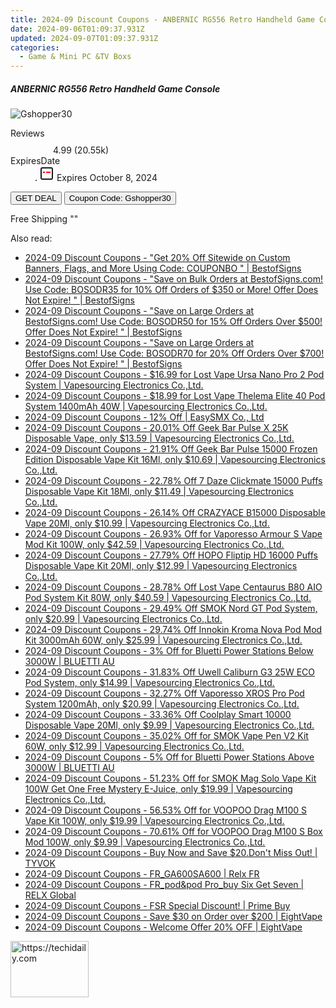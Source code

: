 ```yaml
---
title: 2024-09 Discount Coupons - ANBERNIC RG556 Retro Handheld Game Console | Gshopper
date: 2024-09-06T01:09:37.931Z
updated: 2024-09-07T01:09:37.931Z
categories:
  - Game & Mini PC &TV Boxs
---
```



<div class="max-w-4xl mx-auto grid grid-cols-1 lg:max-w-5xl lg:gap-x-20 lg:grid-cols-2">
  <div class="relative p-3 col-start-1 row-start-1 flex flex-col-reverse rounded-lg bg-gradient-to-t from-black/75 via-black/0 sm:bg-none sm:row-start-2 sm:p-0 lg:row-start-1">
    <h5 class="mt-1 text-lg font-semibold text-white sm:text-slate-900 md:text-2xl dark:sm:text-white">ANBERNIC RG556 Retro Handheld Game Console</h5>
  </div>
  
  <div class="col-start-1 col-end-3 row-start-1 grid gap-4 sm:mb-6 sm:grid-cols-4 lg:col-start-2 lg:row-span-6 lg:row-end-6 lg:mb-0 lg:gap-6">
      <img src="&quot;&quot;" onClick="javascript:window.open(decodeURIComponent('%22https%3A%2F%2Fwww.shareasale.com%2Fu.cfm%3Fd%3D1118220%26m%3D97331%26u%3D4338022%22'), '_blank');void(0);" alt="Gshopper30" class="h-60 w-full rounded-lg object-cover sm:col-span-2 sm:h-52 lg:col-span-full" loading="lazy" />
    
  </div>
  <dl class="row-start-2 mt-4 flex items-center text-xs font-medium sm:row-start-3 sm:mt-1 md:mt-2.5 lg:row-start-2">
    <dt class="sr-only">Reviews</dt>
    <dd class="flex items-center text-indigo-600 dark:text-indigo-400">
      <svg width="24" height="24" fill="none" aria-hidden="true" class="mr-1 stroke-current dark:stroke-indigo-500">
        <path d="m12 5 2 5h5l-4 4 2.103 5L12 16l-5.103 3L9 14l-4-4h5l2-5Z" stroke-width="2" stroke-linecap="round" stroke-linejoin="round" />
      </svg>
      <span>4.99 <span class="font-normal text-slate-400">(20.55k)</span></span>
    </dd>
    <dt class="sr-only">ExpiresDate</dt>
    <dd class="flex items-center">
      <svg width="2" height="2" aria-hidden="true" fill="currentColor" class="mx-3 text-slate-300">
        <circle cx="1" cy="1" r="1" />
      </svg>
      <svg width="24" height="24" viewBox="0 0 24 24" fill="none" stroke="currentColor" stroke-width="2">
        <rect x="3" y="3" width="18" height="18" rx="2" fill="#fff" />
        <path d="M6 10L18 10" stroke="red" stroke-width="2" fill="none" />
        <path d="M10 6L10 18" stroke="#fff" stroke-width="2" fill="none" />
      </svg>
      Expires October 8, 2024    </dd>
  </dl>
  <div class="col-start-1 row-start-3 mt-4 self-center sm:col-start-2 sm:row-span-2 sm:row-start-2 sm:mt-0 lg:col-start-1 lg:row-start-3 lg:row-end-4 lg:mt-6">
    <button type="button" onClick="javascript:window.open(decodeURIComponent('%22https%3A%2F%2Fwww.shareasale.com%2Fu.cfm%3Fd%3D1118220%26m%3D97331%26u%3D4338022%22'), '_blank');void(0);" class="rounded-lg bg-red-600 px-3 py-2 text-sm font-medium leading-6 text-white">GET DEAL</button>
    <button type="button" onClick="javascript:window.open(decodeURIComponent('%22https%3A%2F%2Fwww.shareasale.com%2Fu.cfm%3Fd%3D1118220%26m%3D97331%26u%3D4338022%22'), '_blank');void(0);" class="border-dashed border-2 border-indigo-600 bg-green-100 text-sm leading-6 font-medium py-2 px-3 rounded-lg">Coupon Code: Gshopper30</button>
  </div>
  <p class="col-start-1 mt-4 text-sm leading-6 sm:col-span-2 lg:col-span-1 lg:row-start-4 lg:mt-6 dark:text-slate-400">
    Free Shipping 
""  </p>
</div>
<span class="atpl-alsoreadstyle">Also read:</span>
<div><ul>
<li><a href="https://coupons.techidaily.com/coupon-1088225-share-63219-sale/"><u>2024-09 Discount Coupons - "Get 20% Off Sitewide on Custom Banners, Flags, and More Using Code: COUPONBO " | BestofSigns</u></a></li>
<li><a href="https://coupons.techidaily.com/coupon-751252-share-63219-sale/"><u>2024-09 Discount Coupons - "Save on Bulk Orders at BestofSigns.com! Use Code: BOSODR35 for 10% Off Orders of $350 or More! Offer Does Not Expire! " | BestofSigns</u></a></li>
<li><a href="https://coupons.techidaily.com/coupon-751253-share-63219-sale/"><u>2024-09 Discount Coupons - "Save on Large Orders at BestofSigns.com! Use Code: BOSODR50 for 15% Off Orders Over $500! Offer Does Not Expire! " | BestofSigns</u></a></li>
<li><a href="https://coupons.techidaily.com/coupon-751254-share-63219-sale/"><u>2024-09 Discount Coupons - "Save on Large Orders at BestofSigns.com! Use Code: BOSODR70 for 20% Off Orders Over $700! Offer Does Not Expire! " | BestofSigns</u></a></li>
<li><a href="https://coupons.techidaily.com/coupon-1113757-share-90958-sale/"><u>2024-09 Discount Coupons - $16.99 for Lost Vape Ursa Nano Pro 2 Pod System | Vapesourcing Electronics Co.,Ltd.</u></a></li>
<li><a href="https://coupons.techidaily.com/coupon-1113756-share-90958-sale/"><u>2024-09 Discount Coupons - $18.99 for Lost Vape Thelema Elite 40 Pod System 1400mAh 40W | Vapesourcing Electronics Co.,Ltd.</u></a></li>
<li><a href="https://coupons.techidaily.com/coupon-1106031-share-81748-sale/"><u>2024-09 Discount Coupons - 12% Off | EasySMX Co., Ltd</u></a></li>
<li><a href="https://coupons.techidaily.com/coupon-1114243-share-90958-sale/"><u>2024-09 Discount Coupons - 20.01% Off Geek Bar Pulse X 25K Disposable Vape, only $13.59 | Vapesourcing Electronics Co.,Ltd.</u></a></li>
<li><a href="https://coupons.techidaily.com/coupon-1114245-share-90958-sale/"><u>2024-09 Discount Coupons - 21.91% Off Geek Bar Pulse 15000 Frozen Edition Disposable Vape Kit 16Ml, only $10.69 | Vapesourcing Electronics Co.,Ltd.</u></a></li>
<li><a href="https://coupons.techidaily.com/coupon-1100388-share-90958-sale/"><u>2024-09 Discount Coupons - 22.78% Off 7 Daze Clickmate 15000 Puffs Disposable Vape Kit 18Ml, only $11.49 | Vapesourcing Electronics Co.,Ltd.</u></a></li>
<li><a href="https://coupons.techidaily.com/coupon-1080875-share-90958-sale/"><u>2024-09 Discount Coupons - 26.14% Off CRAZYACE B15000 Disposable Vape 20Ml, only $10.99 | Vapesourcing Electronics Co.,Ltd.</u></a></li>
<li><a href="https://coupons.techidaily.com/coupon-1058159-share-90958-sale/"><u>2024-09 Discount Coupons - 26.93% Off for Vaporesso Armour S Vape Mod Kit 100W, only $42.59 | Vapesourcing Electronics Co.,Ltd.</u></a></li>
<li><a href="https://coupons.techidaily.com/coupon-1113417-share-90958-sale/"><u>2024-09 Discount Coupons - 27.79% Off HOPO Fliptip HD 16000 Puffs Disposable Vape Kit 20Ml, only $12.99 | Vapesourcing Electronics Co.,Ltd.</u></a></li>
<li><a href="https://coupons.techidaily.com/coupon-1060143-share-90958-sale/"><u>2024-09 Discount Coupons - 28.78% Off Lost Vape Centaurus B80 AIO Pod System Kit 80W, only $40.59 | Vapesourcing Electronics Co.,Ltd.</u></a></li>
<li><a href="https://coupons.techidaily.com/coupon-1069751-share-90958-sale/"><u>2024-09 Discount Coupons - 29.49% Off SMOK Nord GT Pod System, only $20.99 | Vapesourcing Electronics Co.,Ltd.</u></a></li>
<li><a href="https://coupons.techidaily.com/coupon-1093537-share-90958-sale/"><u>2024-09 Discount Coupons - 29.74% Off Innokin Kroma Nova Pod Mod Kit 3000mAh 60W, only $25.99 | Vapesourcing Electronics Co.,Ltd.</u></a></li>
<li><a href="https://coupons.techidaily.com/coupon-1083022-share-109567-sale/"><u>2024-09 Discount Coupons - 3% Off for Bluetti Power Stations Below 3000W | BLUETTI AU</u></a></li>
<li><a href="https://coupons.techidaily.com/coupon-1084142-share-90958-sale/"><u>2024-09 Discount Coupons - 31.83% Off Uwell Caliburn G3 25W ECO Pod System, only $14.99 | Vapesourcing Electronics Co.,Ltd.</u></a></li>
<li><a href="https://coupons.techidaily.com/coupon-1080278-share-90958-sale/"><u>2024-09 Discount Coupons - 32.27% Off Vaporesso XROS Pro Pod System 1200mAh, only $20.99 | Vapesourcing Electronics Co.,Ltd.</u></a></li>
<li><a href="https://coupons.techidaily.com/coupon-1087945-share-90958-sale/"><u>2024-09 Discount Coupons - 33.36% Off Coolplay Smart 10000 Disposable Vape 20Ml, only $9.99 | Vapesourcing Electronics Co.,Ltd.</u></a></li>
<li><a href="https://coupons.techidaily.com/coupon-716195-share-90958-sale/"><u>2024-09 Discount Coupons - 35.02% Off for SMOK Vape Pen V2 Kit 60W, only $12.99 | Vapesourcing Electronics Co.,Ltd.</u></a></li>
<li><a href="https://coupons.techidaily.com/coupon-1083021-share-109567-sale/"><u>2024-09 Discount Coupons - 5% Off for Bluetti Power Stations Above 3000W | BLUETTI AU</u></a></li>
<li><a href="https://coupons.techidaily.com/coupon-1028464-share-90958-sale/"><u>2024-09 Discount Coupons - 51.23% Off for SMOK Mag Solo Vape Kit 100W Get One Free Mystery E-Juice, only $19.99 | Vapesourcing Electronics Co.,Ltd.</u></a></li>
<li><a href="https://coupons.techidaily.com/coupon-1028168-share-90958-sale/"><u>2024-09 Discount Coupons - 56.53% Off for VOOPOO Drag M100 S Vape Kit 100W, only $19.99 | Vapesourcing Electronics Co.,Ltd.</u></a></li>
<li><a href="https://coupons.techidaily.com/coupon-1028474-share-90958-sale/"><u>2024-09 Discount Coupons - 70.61% Off for VOOPOO Drag M100 S Box Mod 100W, only $9.99 | Vapesourcing Electronics Co.,Ltd.</u></a></li>
<li><a href="https://coupons.techidaily.com/coupon-1113441-share-155934-sale/"><u>2024-09 Discount Coupons - Buy Now and Save $20.Don't Miss Out! | TYVOK</u></a></li>
<li><a href="https://coupons.techidaily.com/coupon-1114559-share-92020-sale/"><u>2024-09 Discount Coupons - FR_GA600SA600 | Relx FR</u></a></li>
<li><a href="https://coupons.techidaily.com/coupon-1111726-share-92020-sale/"><u>2024-09 Discount Coupons - FR_pod&pod Pro_buy Six Get Seven | RELX Global</u></a></li>
<li><a href="https://coupons.techidaily.com/coupon-1113038-share-96806-sale/"><u>2024-09 Discount Coupons - FSR Special Discount! | Prime Buy</u></a></li>
<li><a href="https://coupons.techidaily.com/coupon-1114216-share-59344-sale/"><u>2024-09 Discount Coupons - Save $30 on Order over $200 | EightVape</u></a></li>
<li><a href="https://coupons.techidaily.com/coupon-1114215-share-59344-sale/"><u>2024-09 Discount Coupons - Welcome Offer 20% OFF | EightVape</u></a></li>
</ul></div>

<ins class="adsbygoogle"
      style="display:block"
      data-ad-client="ca-pub-7571918770474297"
      data-ad-slot="8358498916"
      data-ad-format="auto"
      data-full-width-responsive="true"></ins>
<!-- affiliate ads begin -->
<a href="https://aligracehair.sjv.io/c/5597632/2115927/19272" target="_top" id="2115927">
  <img src="//a.impactradius-go.com/display-ad/19272-2115927" border="0" alt="https://techidaily.com" width="125" height="90"/>
</a>
<img height="0" width="0" src="https://aligracehair.sjv.io/i/5597632/2115927/19272" style="position:absolute;visibility:hidden;" border="0" />
<!-- affiliate ads end -->
